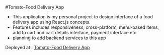 #Tomato-Food Delivery App
- This application is my personal project to design interface of a food delivery app using React.js concepts.
- Features includes responsiveness, cross-platform, menu-based items, add to cart and cart details interface, payment interface etc
- planning to add backend services to this app

Deployed at : 
[Tomato-Food Delivery App](https://master--worldoffoodies.netlify.app/)

